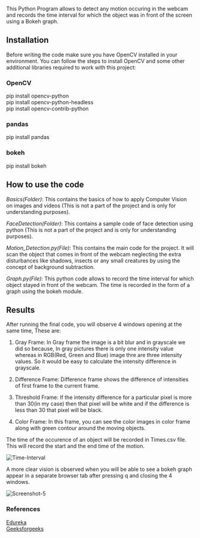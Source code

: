 
This Python Program allows to detect any motion occuring in the webcam and records the time interval for which the object was in front of the screen using a Bokeh graph.

## Installation

Before writing the code make sure you have OpenCV installed in your environment. You can follow the steps to install OpenCV and some other additional libraries required to work with this project:

### OpenCV

pip install opencv-python<br />
pip install opencv-python-headless<br />
pip install opencv-contrib-python

### pandas

pip install pandas

### bokeh

pip install bokeh

## How to use the code

*Basics(Folder)*: This contains the basics of how to apply Computer Vision on images and videos (This is not a part of the project and is only for understanding purposes).

*FaceDetection(Folder)*: This contains a sample code of face detection using python (This is not a part of the project and is only for understanding purposes).

*Motion_Detection.py(File)*: This contains the main code for the project. It will scan the object that comes in front of the webcam neglecting the extra disturbances like shadows, insects or any small creatures by using the concept of background subtraction.

*Graph.py(File)*: This python code allows to record the time interval for which object stayed in front of the webcam. The time is recorded in the form of a graph using the bokeh module.

## Results

After running the final code, you will observe 4 windows opening at the same time, These are:

1. Gray Frame: In Gray frame the image is a bit blur and in grayscale we did so because, In gray pictures there is only one intensity value whereas in RGB(Red, Green and Blue) image thre are three intensity values. So it would be easy to calculate the intensity difference in grayscale. 

2. Difference Frame: Difference frame shows the difference of intensities of first frame to the current frame. 

3. Threshold Frame: If the intensity difference for a particular pixel is more than 30(in my case) then that pixel will be white and if the difference is less than 30 that pixel will be black.

4. Color Frame: In this frame, you can see the color images in color frame along with green contour around the moving objects.

The time of the occurence of an object will be recorded in Times.csv file. This will record the start and the end time of the motion. 

![Time-Interval](https://user-images.githubusercontent.com/72216605/133551317-eb05f7f7-6a9e-419d-bb0f-3cc4347dbccf.PNG)

A more clear vision is observed when you will be able to see a bokeh graph appear in a separate browser tab after pressing q and closing the 4 windows.

![Screenshot-5](https://user-images.githubusercontent.com/72216605/133551351-5e4dfd3a-f57f-4240-b0d9-b78666db5936.PNG)

### References

[Edureka](https://www.youtube.com/watch?v=-ZrDjwXZGxI)<br />
[Geeksforgeeks](https://www.geeksforgeeks.org/webcam-motion-detector-python/)